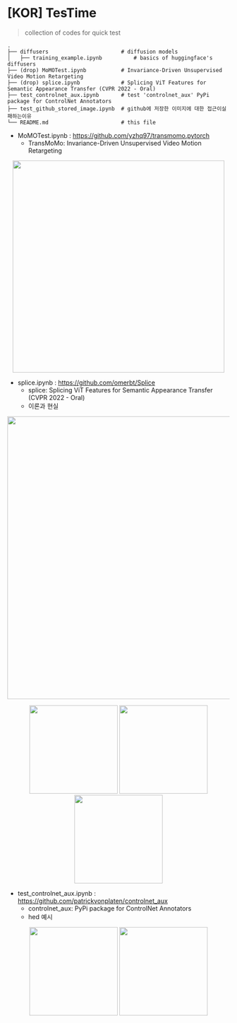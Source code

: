 # [KOR] TesTime
> collection of codes for quick test

    .
    ├── diffusers                       # diffusion models
    │   ├── training_example.ipynb          # basics of huggingface's diffusers 
    ├── (drop) MoMOTest.ipynb           # Invariance-Driven Unsupervised Video Motion Retargeting
    ├── (drop) splice.ipynb             # Splicing ViT Features for Semantic Appearance Transfer (CVPR 2022 - Oral)
    ├── test_controlnet_aux.ipynb       # test 'controlnet_aux' PyPi package for ControlNet Annotators
    ├── test_github_stored_image.ipynb  # github에 저장한 이미지에 대한 접근이실패하는이유
    └── README.md                       # this file


- MoMOTest.ipynb : https://github.com/yzhq97/transmomo.pytorch
   - TransMoMo: Invariance-Driven Unsupervised Video Motion Retargeting
<p align='center'>  
  <img src='https://yzhq97.github.io/assets/transmomo/dance.gif' width='480'/>
</p>

- splice.ipynb : https://github.com/omerbt/Splice
   - splice: Splicing ViT Features for Semantic Appearance Transfer (CVPR 2022 - Oral)
   - 이론과 현실
<p align='center'>  
  <img src='https://github.com/omerbt/Splice/blob/master/imgs/teaser.png'  width='640'/>
</p>
<p align='center'>   
    <img src='https://github.com/secutron/TesTime/assets/1733748/5cbd34e9-933f-4101-aac0-4cbade73cd59' width="200"/>
    <img src='https://github.com/secutron/TesTime/assets/1733748/001e371a-a48d-4436-b56f-dc4897f97642)' width="200"/>
    <img src='https://github.com/secutron/TesTime/assets/1733748/a673fd8e-20a2-447b-ac70-49f67eb38a1f)' width="200"/>
</p>

- test_controlnet_aux.ipynb : https://github.com/patrickvonplaten/controlnet_aux
   - controlnet_aux: PyPi package for ControlNet Annotators
   - hed 예시
</p>
<p align='center'>   
    <img src='https://github.com/secutron/TesTime/assets/1733748/c245e542-1ac0-4fde-b827-20abd60ffad8' width="200"/>
    <img src='https://github.com/secutron/TesTime/assets/1733748/f8f0b6bd-8f7c-419d-aab6-f0db5c275c5f' width="200"/>
</p>




